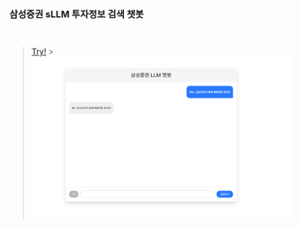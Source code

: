 <h3> 삼성증권 sLLM 투자정보 검색 챗봇 </h3>
<br>

> [Try!](https://samsung-chatbot2.vercel.app/) > <img src="./assets/samsungchatbot.png">
